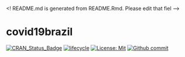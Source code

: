 
\<! README.md is generated from README.Rmd. Please edit that fiel –\>

# covid19brazil

<!--badges: start -->

[![CRAN_Status_Badge](https://www.r-pkg.org/badges/version/covid19brazil)](https://cran.r-project.org/package=covid19brazil)
[![lifecycle](https://img.shields.io/badge/lifecycle-experimental-orange.svg)](https://lifecycle.r-lib.org/articles/stages.html)
[![License:
Mit](https://img.shields.io/badge/License-MIT-blue.svg)](https://opensource.org/licenses/MIT)
[![Github
commit](https://img.shields.io/github/last-commit/AlexandreLoures/covid19brazil)](https://github.com/covid19r/covid19brazil/commit/master)
<!-- badges: end -->
